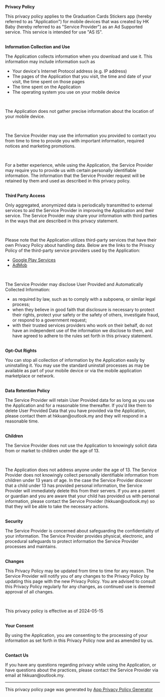 <html>

<head>
  <meta charset='utf-8'>
  <meta name='viewport' content='width=device-width'>
</head>

<body>
  <strong>Privacy Policy</strong>
  <p>This privacy policy applies to the Graduation Cards Stickers app (hereby referred to as "Application") for
    mobile devices that was created by HK Baby (hereby referred to as "Service Provider") as an Ad Supported service.
    This service is intended for use "AS IS".</p><br><strong>Information Collection and Use</strong>
  <p>The Application collects information when you download and use it. This information may include information such as
  </p>
  <ul>
    <li>Your device's Internet Protocol address (e.g. IP address)</li>
    <li>The pages of the Application that you visit, the time and date of your visit, the time spent on those pages</li>
    <li>The time spent on the Application</li>
    <li>The operating system you use on your mobile device</li>
  </ul>
  <p></p><br>
  <p>The Application does not gather precise information about the location of your mobile device.</p>
  <div style="display: none;">
    <p>The Application collects your device's location, which helps the Service Provider determine your approximate
      geographical location and make use of in below ways:</p>
    <ul>
      <li>Geolocation Services: The Service Provider utilizes location data to provide features such as personalized
        content, relevant recommendations, and location-based services.</li>
      <li>Analytics and Improvements: Aggregated and anonymized location data helps the Service Provider to analyze user
        behavior, identify trends, and improve the overall performance and functionality of the Application.</li>
      <li>Third-Party Services: Periodically, the Service Provider may transmit anonymized location data to external
        services. These services assist them in enhancing the Application and optimizing their offerings.</li>
    </ul>
  </div><br>
  <p>The Service Provider may use the information you provided to contact you from time to time to provide you with
    important information, required notices and marketing promotions.</p><br>
  <p>For a better experience, while using the Application, the Service Provider may require you to provide us with
    certain personally identifiable information. The information that the Service Provider request will be retained by
    them and used as described in this privacy policy.</p><br><strong>Third Party Access</strong>
  <p>Only aggregated, anonymized data is periodically transmitted to external services to aid the Service Provider in
    improving the Application and their service. The Service Provider may share your information with third parties in
    the ways that are described in this privacy statement.</p>
  <div><br>
    <p>Please note that the Application utilizes third-party services that have their own Privacy Policy about handling
      data. Below are the links to the Privacy Policy of the third-party service providers used by the Application:</p>
    <ul>
      <li><a href="https://www.google.com/policies/privacy/" target="_blank" rel="noopener noreferrer">Google Play
          Services</a></li>
      <li><a href="https://support.google.com/admob/answer/6128543?hl=en" target="_blank"
          rel="noopener noreferrer">AdMob</a></li>
      <!----><!----><!----><!----><!----><!----><!----><!----><!----><!----><!----><!----><!----><!----><!----><!----><!----><!----><!----><!----><!----><!----><!----><!----><!----><!----><!----><!---->
    </ul>
  </div><br>
  <p>The Service Provider may disclose User Provided and Automatically Collected Information:</p>
  <ul>
    <li>as required by law, such as to comply with a subpoena, or similar legal process;</li>
    <li>when they believe in good faith that disclosure is necessary to protect their rights, protect your safety or the
      safety of others, investigate fraud, or respond to a government request;</li>
    <li>with their trusted services providers who work on their behalf, do not have an independent use of the
      information we disclose to them, and have agreed to adhere to the rules set forth in this privacy statement.</li>
  </ul>
  <p></p><br><strong>Opt-Out Rights</strong>
  <p>You can stop all collection of information by the Application easily by uninstalling it. You may use the standard
    uninstall processes as may be available as part of your mobile device or via the mobile application marketplace or
    network.</p><br><strong>Data Retention Policy</strong>
  <p>The Service Provider will retain User Provided data for as long as you use the Application and for a reasonable
    time thereafter. If you'd like them to delete User Provided Data that you have provided via the Application, please
    contact them at hkkuan@outlook.my and they will respond in a reasonable time.</p><br><strong>Children</strong>
  <p>The Service Provider does not use the Application to knowingly solicit data from or market to children under the
    age of 13.</p>
  <div><br>
    <p>The Application does not address anyone under the age of 13. The Service Provider does not knowingly collect
      personally identifiable information from children under 13 years of age. In the case the Service Provider discover
      that a child under 13 has provided personal information, the Service Provider will immediately delete this from
      their servers. If you are a parent or guardian and you are aware that your child has provided us with personal
      information, please contact the Service Provider (hkkuan@outlook.my) so that they will be able to take the
      necessary actions.</p>
  </div><!----><br><strong>Security</strong>
  <p>The Service Provider is concerned about safeguarding the confidentiality of your information. The Service Provider
    provides physical, electronic, and procedural safeguards to protect information the Service Provider processes and
    maintains.</p><br><strong>Changes</strong>
  <p>This Privacy Policy may be updated from time to time for any reason. The Service Provider will notify you of any
    changes to the Privacy Policy by updating this page with the new Privacy Policy. You are advised to consult this
    Privacy Policy regularly for any changes, as continued use is deemed approval of all changes.</p><br>
  <p>This privacy policy is effective as of 2024-05-15</p><br><strong>Your Consent</strong>
  <p>By using the Application, you are consenting to the processing of your information as set forth in this Privacy
    Policy now and as amended by us.</p><br><strong>Contact Us</strong>
  <p>If you have any questions regarding privacy while using the Application, or have questions about the practices,
    please contact the Service Provider via email at hkkuan@outlook.my.</p>
  <hr>
  <p>This privacy policy page was generated by <a href="https://app-privacy-policy-generator.nisrulz.com/"
      target="_blank" rel="noopener noreferrer">App Privacy Policy Generator</a></p>
</body>

</html>
